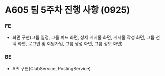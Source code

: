 # A605 팀 5주차 진행 사항 (0925)

### FE
- 화면 구현(그룹 일정, 그룹 피드 화면, 상세 게시물 화면, 게시물 작성 화면, 그룹 선택 화면, 로그인 및 회원가입, 그룹 생성 화면, 그룹 정보 화면)


### BE
- API 구현(ClubService, PostingService)

